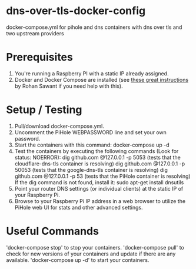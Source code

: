 # dns-over-tls-docker-config
docker-compose.yml for pihole and dns containers with dns over tls and two upstream providers

# Prerequisites 
1. You're running a Raspberry PI with a static IP already assigned.
2. Docker and Docker Compose are installed (see <a href="https://dev.to/rohansawant/installing-docker-and-docker-compose-on-the-raspberry-pi-in-5-simple-steps-3mgl" >these great instructions</a> by Rohan Sawant if you need help with this).

# Setup / Testing
1. Pull/download docker-compose.yml.
2. Uncomment the PiHole WEBPASSWORD line and set your own password.
3. Start the containers with this command: docker-compose up -d
4. Test the containers by executing the following commands (Look for status: NOERROR):
  dig github.com @127.0.0.1 -p 5053 (tests that the cloudflare-dns-tls container is resolving)
  dig github.com @127.0.0.1 -p 50053 (tests that the google-dns-tls container is resolving)
  dig github.com @127.0.0.1 -p 53 (tests that the PiHole container is resolving)
If the dig command is not found, install it: sudo apt-get install dnsutils
5. Point your router DNS settings (or individual clients) at the static IP of your Raspberry Pi.
6. Browse to your Raspberry Pi IP address in a web browser to utilize the PiHole web UI for stats and other advanced settings.

# Useful Commands
'docker-compose stop' to stop your containers.
'docker-compose pull' to check for new versions of your containers and update if there are any available.
'docker-compose up -d' to start your containers.

